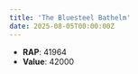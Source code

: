```yaml
---
title: 'The Bluesteel Bathelm'
date: 2025-08-05T00:00:00Z
---
```

- **RAP**: 41964
- **Value**: 42000
